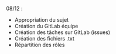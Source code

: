 08/12 : 
- Appropriation du sujet
- Création du GitLab équipe 
- Création des tâches sur GitLab (issues)
- Création des fichiers .txt
- Répartition des rôles
